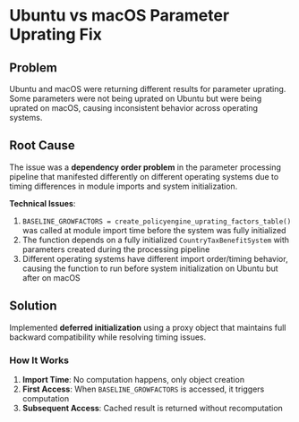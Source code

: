# Ubuntu vs macOS Parameter Uprating Fix

## Problem
Ubuntu and macOS were returning different results for parameter uprating. Some parameters were not being uprated on Ubuntu but were being uprated on macOS, causing inconsistent behavior across operating systems.

## Root Cause
The issue was a **dependency order problem** in the parameter processing pipeline that manifested differently on different operating systems due to timing differences in module imports and system initialization.

**Technical Issues**:
1. `BASELINE_GROWFACTORS = create_policyengine_uprating_factors_table()` was called at module import time before the system was fully initialized
2. The function depends on a fully initialized `CountryTaxBenefitSystem` with parameters created during the processing pipeline
3. Different operating systems have different import order/timing behavior, causing the function to run before system initialization on Ubuntu but after on macOS

## Solution
Implemented **deferred initialization** using a proxy object that maintains full backward compatibility while resolving timing issues.

### How It Works
1. **Import Time**: No computation happens, only object creation
2. **First Access**: When `BASELINE_GROWFACTORS` is accessed, it triggers computation
3. **Subsequent Access**: Cached result is returned without recomputation

